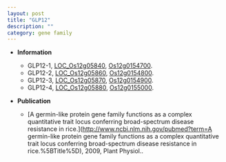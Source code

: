 ```yaml
---
layout: post
title: "GLP12"
description: ""
category: gene family
---
```


* **Information**  
    + GLP12-1, [LOC_Os12g05840](http://rice.uga.edu/cgi-bin/ORF_infopage.cgi?orf=LOC_Os12g05840), [Os12g0154700](https://rapdb.dna.affrc.go.jp/locus/?name=Os12g0154700).
    + GLP12-2, [LOC_Os12g05860](http://rice.uga.edu/cgi-bin/ORF_infopage.cgi?orf=LOC_Os12g05860), [Os12g0154800](https://rapdb.dna.affrc.go.jp/locus/?name=Os12g0154800).
    + GLP12-3, [LOC_Os12g05870](http://rice.uga.edu/cgi-bin/ORF_infopage.cgi?orf=LOC_Os12g05870), [Os12g0154900](https://rapdb.dna.affrc.go.jp/locus/?name=Os12g0154900).
    + GLP12-4, [LOC_Os12g05880](http://rice.uga.edu/cgi-bin/ORF_infopage.cgi?orf=LOC_Os12g05880), [Os12g0155000](https://rapdb.dna.affrc.go.jp/locus/?name=Os12g0155000).

* **Publication**  
    + [A germin-like protein gene family functions as a complex quantitative trait locus conferring broad-spectrum disease resistance in rice.](http://www.ncbi.nlm.nih.gov/pubmed?term=A germin-like protein gene family functions as a complex quantitative trait locus conferring broad-spectrum disease resistance in rice.%5BTitle%5D), 2009, Plant Physiol..


